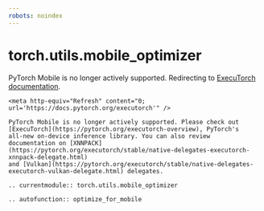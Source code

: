 ```yaml
---
robots: noindex
---
```

# torch.utils.mobile_optimizer

PyTorch Mobile is no longer actively supported. Redirecting to [ExecuTorch documentation](https://docs.pytorch.org/executorch).

```{raw} html
<meta http-equiv="Refresh" content="0; url='https://docs.pytorch.org/executorch'" />
```

```{warning}
PyTorch Mobile is no longer actively supported. Please check out
[ExecuTorch](https://pytorch.org/executorch-overview), PyTorch's
all-new on-device inference library. You can also review
documentation on [XNNPACK](https://pytorch.org/executorch/stable/native-delegates-executorch-xnnpack-delegate.html)
and [Vulkan](https://pytorch.org/executorch/stable/native-delegates-executorch-vulkan-delegate.html) delegates.
```
```{eval-rst}
.. currentmodule:: torch.utils.mobile_optimizer
```
```{eval-rst}
.. autofunction:: optimize_for_mobile
```
